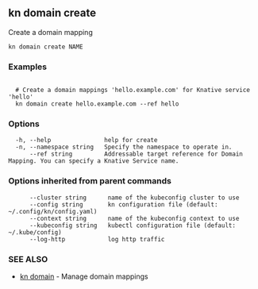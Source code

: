 ## kn domain create

Create a domain mapping

```
kn domain create NAME
```

### Examples

```

  # Create a domain mappings 'hello.example.com' for Knative service 'hello'
  kn domain create hello.example.com --ref hello
```

### Options

```
  -h, --help               help for create
  -n, --namespace string   Specify the namespace to operate in.
      --ref string         Addressable target reference for Domain Mapping. You can specify a Knative Service name.
```

### Options inherited from parent commands

```
      --cluster string      name of the kubeconfig cluster to use
      --config string       kn configuration file (default: ~/.config/kn/config.yaml)
      --context string      name of the kubeconfig context to use
      --kubeconfig string   kubectl configuration file (default: ~/.kube/config)
      --log-http            log http traffic
```

### SEE ALSO

* [kn domain](kn_domain.md)	 - Manage domain mappings

